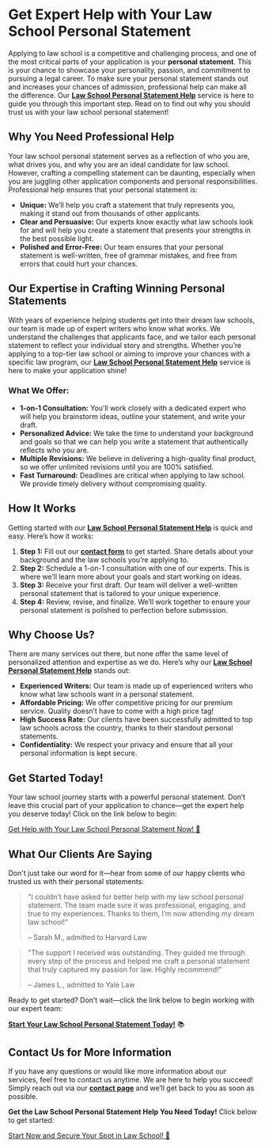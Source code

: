 # Get Expert Help with Your Law School Personal Statement

Applying to law school is a competitive and challenging process, and one of the most critical parts of your application is your **personal statement**. This is your chance to showcase your personality, passion, and commitment to pursuing a legal career. To make sure your personal statement stands out and increases your chances of admission, professional help can make all the difference. Our [**Law School Personal Statement Help**](https://tinyurl.com/topessay?keyword=law+school+personal+statement+help) service is here to guide you through this important step. Read on to find out why you should trust us with your law school personal statement!

## Why You Need Professional Help

Your law school personal statement serves as a reflection of who you are, what drives you, and why you are an ideal candidate for law school. However, crafting a compelling statement can be daunting, especially when you are juggling other application components and personal responsibilities. Professional help ensures that your personal statement is:

- **Unique:** We’ll help you craft a statement that truly represents you, making it stand out from thousands of other applicants.
- **Clear and Persuasive:** Our experts know exactly what law schools look for and will help you create a statement that presents your strengths in the best possible light.
- **Polished and Error-Free:** Our team ensures that your personal statement is well-written, free of grammar mistakes, and free from errors that could hurt your chances.

## Our Expertise in Crafting Winning Personal Statements

With years of experience helping students get into their dream law schools, our team is made up of expert writers who know what works. We understand the challenges that applicants face, and we tailor each personal statement to reflect your individual story and strengths. Whether you’re applying to a top-tier law school or aiming to improve your chances with a specific law program, our [**Law School Personal Statement Help**](https://tinyurl.com/topessay?keyword=law+school+personal+statement+help) service is here to make your application shine!

### What We Offer:

- **1-on-1 Consultation:** You’ll work closely with a dedicated expert who will help you brainstorm ideas, outline your statement, and write your draft.
- **Personalized Advice:** We take the time to understand your background and goals so that we can help you write a statement that authentically reflects who you are.
- **Multiple Revisions:** We believe in delivering a high-quality final product, so we offer unlimited revisions until you are 100% satisfied.
- **Fast Turnaround:** Deadlines are critical when applying to law school. We provide timely delivery without compromising quality.

## How It Works

Getting started with our [**Law School Personal Statement Help**](https://tinyurl.com/topessay?keyword=law+school+personal+statement+help) is quick and easy. Here’s how it works:

1. **Step 1:** Fill out our [**contact form**](https://tinyurl.com/topessay?keyword=law+school+personal+statement+help) to get started. Share details about your background and the law schools you’re applying to.
2. **Step 2:** Schedule a 1-on-1 consultation with one of our experts. This is where we’ll learn more about your goals and start working on ideas.
3. **Step 3:** Receive your first draft. Our team will deliver a well-written personal statement that is tailored to your unique experience.
4. **Step 4:** Review, revise, and finalize. We’ll work together to ensure your personal statement is polished to perfection before submission.

## Why Choose Us?

There are many services out there, but none offer the same level of personalized attention and expertise as we do. Here’s why our [**Law School Personal Statement Help**](https://tinyurl.com/topessay?keyword=law+school+personal+statement+help) stands out:

- **Experienced Writers:** Our team is made up of experienced writers who know what law schools want in a personal statement.
- **Affordable Pricing:** We offer competitive pricing for our premium service. Quality doesn’t have to come with a high price tag!
- **High Success Rate:** Our clients have been successfully admitted to top law schools across the country, thanks to their standout personal statements.
- **Confidentiality:** We respect your privacy and ensure that all your personal information is kept secure.

## Get Started Today!

Your law school journey starts with a powerful personal statement. Don’t leave this crucial part of your application to chance—get the expert help you deserve today! Click on the link below to begin:

[Get Help with Your Law School Personal Statement Now! 🚀](https://tinyurl.com/topessay?keyword=law+school+personal+statement+help)

## What Our Clients Are Saying

Don't just take our word for it—hear from some of our happy clients who trusted us with their personal statements:

> "I couldn't have asked for better help with my law school personal statement. The team made sure it was professional, engaging, and true to my experiences. Thanks to them, I’m now attending my dream law school!"
> 
> <footer>– Sarah M., admitted to Harvard Law</footer>

> "The support I received was outstanding. They guided me through every step of the process and helped me craft a personal statement that truly captured my passion for law. Highly recommend!"
> 
> <footer>– James L., admitted to Yale Law</footer>

Ready to get started? Don’t wait—click the link below to begin working with our expert team:

[**Start Your Law School Personal Statement Today!**](https://tinyurl.com/topessay?keyword=law+school+personal+statement+help) 📚

## Contact Us for More Information

If you have any questions or would like more information about our services, feel free to contact us anytime. We are here to help you succeed! Simply reach out via our [**contact page**](https://tinyurl.com/topessay?keyword=law+school+personal+statement+help) and we’ll get back to you as soon as possible.

**Get the Law School Personal Statement Help You Need Today!** Click below to get started:

[Start Now and Secure Your Spot in Law School! 🔑](https://tinyurl.com/topessay?keyword=law+school+personal+statement+help)
